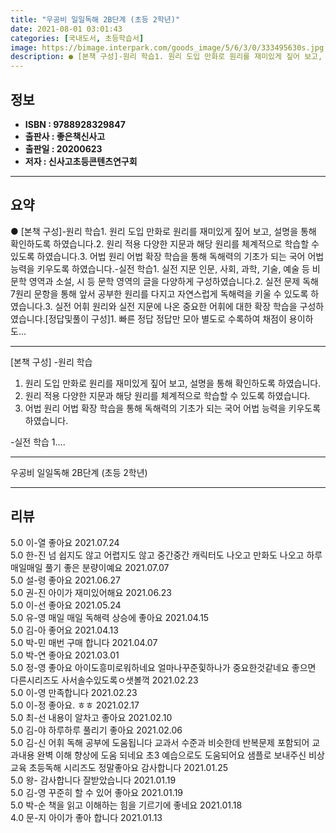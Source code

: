 ```yaml
---
title: "우공비 일일독해 2B단계 (초등 2학년)"
date: 2021-08-01 03:01:43
categories: [국내도서, 초등학습서]
image: https://bimage.interpark.com/goods_image/5/6/3/0/333495630s.jpg
description: ● [본책 구성]-원리 학습1. 원리 도입 만화로 원리를 재미있게 짚어 보고, 설명을 통해 확인하도록 하였습니다.2. 원리 적용 다양한 지문과 해당 원리를 체계적으로 학습할 수 있도록 하였습니다.3. 어법 원리 어법 확장 학습을 통해 독해력의 기초가 되는 국어 어법 능력을 키우도록 하
---
```


## **정보**

- **ISBN : 9788928329847**
- **출판사 : 좋은책신사고**
- **출판일 : 20200623**
- **저자 : 신사고초등콘텐츠연구회**

------



## **요약**

●  [본책 구성]-원리 학습1. 원리 도입 만화로 원리를 재미있게 짚어 보고, 설명을 통해 확인하도록 하였습니다.2. 원리 적용 다양한 지문과 해당 원리를 체계적으로 학습할 수 있도록 하였습니다.3. 어법 원리 어법 확장 학습을 통해 독해력의 기초가 되는 국어 어법 능력을 키우도록 하였습니다.-실전 학습1. 실전 지문 인문, 사회, 과학, 기술, 예술 등 비문학 영역과 소설, 시 등 문학 영역의 글을 다양하게 구성하였습니다.2. 실전 문제 독해 7원리 문항을 통해 앞서 공부한 원리를 다지고 자연스럽게 독해력을 키울 수 있도록 하였습니다.3. 실전 어휘 원리와 실전 지문에 나온 중요한 어휘에 대한 확장 학습을 구성하였습니다.[정답및풀이 구성]1. 빠른 정답 정답만 모아 별도로 수록하여 채점이 용이하도...

------

[본책 구성]
-원리 학습
1. 원리 도입 만화로 원리를 재미있게 짚어 보고, 설명을 통해 확인하도록 하였습니다.
2. 원리 적용 다양한 지문과 해당 원리를 체계적으로 학습할 수 있도록 하였습니다.
3. 어법 원리 어법 확장 학습을 통해 독해력의 기초가 되는 국어 어법 능력을 키우도록 하였습니다.

-실전 학습
1.... 

------


우공비 일일독해 2B단계 (초등 2학년) 

------


## **리뷰** 

5.0 이-열 좋아요 2021.07.24 <br/>5.0 한-진 넘 쉽지도 않고 어렵지도 않고 중간중간 캐릭터도 나오고 만화도 나오고 하루 매일매일 풀기 좋은 분량이예요 2021.07.07 <br/>5.0 설-령 좋아요 2021.06.27 <br/>5.0 권-진 아이가 재미있어해요 2021.06.23 <br/>5.0 이-선 좋아요 2021.05.24 <br/>5.0 유-영 매일 매일 독해력 상승에 좋아요 2021.04.15 <br/>5.0 김-아 좋어요 2021.04.13 <br/>5.0 박-민 매번 구매 합니다 2021.04.07 <br/>5.0 박-연 좋아요 2021.03.01 <br/>5.0 정-영 좋아요
아이도흥미로워하네요
얼마나꾸준힟하나가 중요한것같네요
좋으면 다른시리즈도 사서솔수있도록ㅇ샛볼꺽 2021.02.23 <br/>5.0 이-영 만족합니다  2021.02.23 <br/>5.0 이-정 좋아요. ㅎㅎ 2021.02.17 <br/>5.0 최-선 내용이 알차고 좋아요 2021.02.10 <br/>5.0 김-야 하루하루 풀리기 좋아요 2021.02.06 <br/>5.0 김-신 어휘 독해 공부에 도움됩니다
교과서 수준과 비슷한데 반복문제 포함되어 교과내용 완벽 이해 향상에 도움 되네요
초3 예습으로도 도움되어요
 샘플로 보내주신 비상교육 초등독해 시리즈도 정말좋아요 감사합니다  2021.01.25 <br/>5.0 왕- 감사합니다 잘받았습니다 2021.01.19 <br/>5.0 김-영 꾸준히 할 수 있어 좋아요 2021.01.19 <br/>5.0 박-순 책을 읽고 이해하는 힘을 기르기에 좋네요 2021.01.18 <br/>4.0 문-지 아이가 좋아 합니다 2021.01.13 <br/>